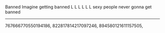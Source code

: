 Banned
Imagine getting banned
L
L
L
L
L
L
sexy people never gonna get banned
_______________________________________________________________________________________________________________________________________________________________________
767666770550194186,
822817814217097246,
894580121611157505,
